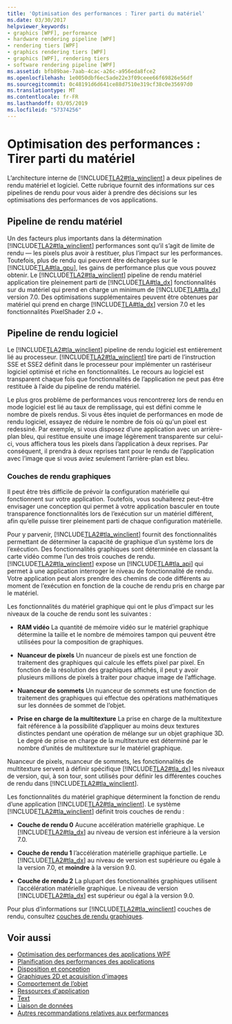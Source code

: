 ```yaml
---
title: 'Optimisation des performances : Tirer parti du matériel'
ms.date: 03/30/2017
helpviewer_keywords:
- graphics [WPF], performance
- hardware rendering pipeline [WPF]
- rendering tiers [WPF]
- graphics rendering tiers [WPF]
- graphics [WPF], rendering tiers
- software rendering pipeline [WPF]
ms.assetid: bfb89bae-7aab-4cac-a26c-a956eda8fce2
ms.openlocfilehash: 1e0050dbf6ec5ade22e3f09ceee66f69826e56df
ms.sourcegitcommit: 0c48191d6d641ce88d7510e319cf38c0e35697d0
ms.translationtype: MT
ms.contentlocale: fr-FR
ms.lasthandoff: 03/05/2019
ms.locfileid: "57374256"
---
```

# <a name="optimizing-performance-taking-advantage-of-hardware"></a>Optimisation des performances : Tirer parti du matériel
L’architecture interne de [!INCLUDE[TLA2#tla_winclient](../../../../includes/tla2sharptla-winclient-md.md)] a deux pipelines de rendu matériel et logiciel. Cette rubrique fournit des informations sur ces pipelines de rendu pour vous aider à prendre des décisions sur les optimisations des performances de vos applications.  
  
## <a name="hardware-rendering-pipeline"></a>Pipeline de rendu matériel  
 Un des facteurs plus importants dans la détermination [!INCLUDE[TLA2#tla_winclient](../../../../includes/tla2sharptla-winclient-md.md)] performances sont qu’il s’agit de limite de rendu — les pixels plus avoir à restituer, plus l’impact sur les performances. Toutefois, plus de rendu qui peuvent être déchargées sur le [!INCLUDE[TLA#tla_gpu](../../../../includes/tlasharptla-gpu-md.md)], les gains de performance plus que vous pouvez obtenir. Le [!INCLUDE[TLA2#tla_winclient](../../../../includes/tla2sharptla-winclient-md.md)] pipeline de rendu matériel application tire pleinement parti de [!INCLUDE[TLA#tla_dx](../../../../includes/tlasharptla-dx-md.md)] fonctionnalités sur du matériel qui prend en charge un minimum de [!INCLUDE[TLA#tla_dx](../../../../includes/tlasharptla-dx-md.md)] version 7.0. Des optimisations supplémentaires peuvent être obtenues par matériel qui prend en charge [!INCLUDE[TLA#tla_dx](../../../../includes/tlasharptla-dx-md.md)] version 7.0 et les fonctionnalités PixelShader 2.0 +.  
  
## <a name="software-rendering-pipeline"></a>Pipeline de rendu logiciel  
 Le [!INCLUDE[TLA2#tla_winclient](../../../../includes/tla2sharptla-winclient-md.md)] pipeline de rendu logiciel est entièrement lié au processeur. [!INCLUDE[TLA2#tla_winclient](../../../../includes/tla2sharptla-winclient-md.md)] tire parti de l’instruction SSE et SSE2 définit dans le processeur pour implémenter un rastériseur logiciel optimisé et riche en fonctionnalités. Le recours au logiciel est transparent chaque fois que fonctionnalités de l’application ne peut pas être restituée à l’aide du pipeline de rendu matériel.  
  
 Le plus gros problème de performances vous rencontrerez lors de rendu en mode logiciel est lié au taux de remplissage, qui est défini comme le nombre de pixels rendus. Si vous êtes inquiet de performances en mode de rendu logiciel, essayez de réduire le nombre de fois où qu'un pixel est redessiné. Par exemple, si vous disposez d’une application avec un arrière-plan bleu, qui restitue ensuite une image légèrement transparente sur celui-ci, vous affichera tous les pixels dans l’application à deux reprises. Par conséquent, il prendra à deux reprises tant pour le rendu de l’application avec l’image que si vous aviez seulement l’arrière-plan est bleu.  
  
### <a name="graphics-rendering-tiers"></a>Couches de rendu graphiques  
 Il peut être très difficile de prévoir la configuration matérielle qui fonctionnent sur votre application. Toutefois, vous souhaiterez peut-être envisager une conception qui permet à votre application basculer en toute transparence fonctionnalités lors de l’exécution sur un matériel différent, afin qu’elle puisse tirer pleinement parti de chaque configuration matérielle.  
  
 Pour y parvenir, [!INCLUDE[TLA2#tla_winclient](../../../../includes/tla2sharptla-winclient-md.md)] fournit des fonctionnalités permettant de déterminer la capacité de graphique d’un système lors de l’exécution. Des fonctionnalités graphiques sont déterminée en classant la carte vidéo comme l’un des trois couches de rendu. [!INCLUDE[TLA2#tla_winclient](../../../../includes/tla2sharptla-winclient-md.md)] expose un [!INCLUDE[TLA#tla_api](../../../../includes/tlasharptla-api-md.md)] qui permet à une application interroger le niveau de fonctionnalité de rendu. Votre application peut alors prendre des chemins de code différents au moment de l’exécution en fonction de la couche de rendu pris en charge par le matériel.  
  
 Les fonctionnalités du matériel graphique qui ont le plus d’impact sur les niveaux de la couche de rendu sont les suivantes :  
  
-   **RAM vidéo** La quantité de mémoire vidéo sur le matériel graphique détermine la taille et le nombre de mémoires tampon qui peuvent être utilisées pour la composition de graphiques.  
  
-   **Nuanceur de pixels** Un nuanceur de pixels est une fonction de traitement des graphiques qui calcule les effets pixel par pixel. En fonction de la résolution des graphiques affichés, il peut y avoir plusieurs millions de pixels à traiter pour chaque image de l’affichage.  
  
-   **Nuanceur de sommets** Un nuanceur de sommets est une fonction de traitement des graphiques qui effectue des opérations mathématiques sur les données de sommet de l’objet.  
  
-   **Prise en charge de la multitexture** La prise en charge de la multitexture fait référence à la possibilité d’appliquer au moins deux textures distinctes pendant une opération de mélange sur un objet graphique 3D. Le degré de prise en charge de la multitexture est déterminé par le nombre d’unités de multitexture sur le matériel graphique.  
  
 Nuanceur de pixels, nuanceur de sommets, les fonctionnalités de multitexture servent à définir spécifique [!INCLUDE[TLA2#tla_dx](../../../../includes/tla2sharptla-dx-md.md)] les niveaux de version, qui, à son tour, sont utilisés pour définir les différentes couches de rendu dans [!INCLUDE[TLA2#tla_winclient](../../../../includes/tla2sharptla-winclient-md.md)].  
  
 Les fonctionnalités du matériel graphique déterminent la fonction de rendu d’une application [!INCLUDE[TLA2#tla_winclient](../../../../includes/tla2sharptla-winclient-md.md)]. Le système [!INCLUDE[TLA2#tla_winclient](../../../../includes/tla2sharptla-winclient-md.md)] définit trois couches de rendu :  
  
-   **Couche de rendu 0** Aucune accélération matérielle graphique. Le [!INCLUDE[TLA2#tla_dx](../../../../includes/tla2sharptla-dx-md.md)] au niveau de version est inférieure à la version 7.0.  
  
-   **Couche de rendu 1** l’accélération matérielle graphique partielle. Le [!INCLUDE[TLA2#tla_dx](../../../../includes/tla2sharptla-dx-md.md)] au niveau de version est supérieure ou égale à la version 7.0, et **moindre** à la version 9.0.  
  
-   **Couche de rendu 2** La plupart des fonctionnalités graphiques utilisent l’accélération matérielle graphique. Le niveau de version [!INCLUDE[TLA2#tla_dx](../../../../includes/tla2sharptla-dx-md.md)] est supérieur ou égal à la version 9.0.  
  
 Pour plus d’informations sur [!INCLUDE[TLA2#tla_winclient](../../../../includes/tla2sharptla-winclient-md.md)] couches de rendu, consultez [couches de rendu graphiques](graphics-rendering-tiers.md).  
  
## <a name="see-also"></a>Voir aussi
- [Optimisation des performances des applications WPF](optimizing-wpf-application-performance.md)
- [Planification des performances des applications](planning-for-application-performance.md)
- [Disposition et conception](optimizing-performance-layout-and-design.md)
- [Graphiques 2D et acquisition d'images](optimizing-performance-2d-graphics-and-imaging.md)
- [Comportement de l’objet](optimizing-performance-object-behavior.md)
- [Ressources d'application](optimizing-performance-application-resources.md)
- [Text](optimizing-performance-text.md)
- [Liaison de données](optimizing-performance-data-binding.md)
- [Autres recommandations relatives aux performances](optimizing-performance-other-recommendations.md)
